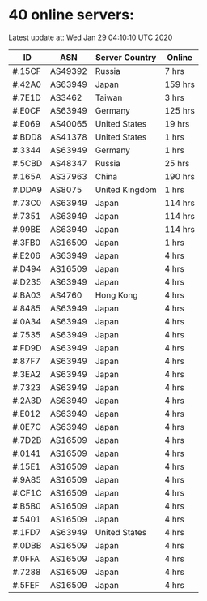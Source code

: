 # 40 online servers:

Latest update at: Wed Jan 29 04:10:10 UTC 2020

| ID | ASN | Server Country | Online |
| -- | --- | -------------- | ------ |
| #.15CF | AS49392 | Russia | 7 hrs |
| #.42A0 | AS63949 | Japan | 159 hrs |
| #.7E1D | AS3462 | Taiwan | 3 hrs |
| #.E0CF | AS63949 | Germany | 125 hrs |
| #.E069 | AS40065 | United States | 19 hrs |
| #.BDD8 | AS41378 | United States | 1 hrs |
| #.3344 | AS63949 | Germany | 1 hrs |
| #.5CBD | AS48347 | Russia | 25 hrs |
| #.165A | AS37963 | China | 190 hrs |
| #.DDA9 | AS8075 | United Kingdom | 1 hrs |
| #.73C0 | AS63949 | Japan | 114 hrs |
| #.7351 | AS63949 | Japan | 114 hrs |
| #.99BE | AS63949 | Japan | 114 hrs |
| #.3FB0 | AS16509 | Japan | 1 hrs |
| #.E206 | AS63949 | Japan | 4 hrs |
| #.D494 | AS16509 | Japan | 4 hrs |
| #.D235 | AS63949 | Japan | 4 hrs |
| #.BA03 | AS4760 | Hong Kong | 4 hrs |
| #.8485 | AS63949 | Japan | 4 hrs |
| #.0A34 | AS63949 | Japan | 4 hrs |
| #.7535 | AS63949 | Japan | 4 hrs |
| #.FD9D | AS63949 | Japan | 4 hrs |
| #.87F7 | AS63949 | Japan | 4 hrs |
| #.3EA2 | AS63949 | Japan | 4 hrs |
| #.7323 | AS63949 | Japan | 4 hrs |
| #.2A3D | AS63949 | Japan | 4 hrs |
| #.E012 | AS63949 | Japan | 4 hrs |
| #.0E7C | AS63949 | Japan | 4 hrs |
| #.7D2B | AS16509 | Japan | 4 hrs |
| #.0141 | AS16509 | Japan | 4 hrs |
| #.15E1 | AS16509 | Japan | 4 hrs |
| #.9A85 | AS16509 | Japan | 4 hrs |
| #.CF1C | AS16509 | Japan | 4 hrs |
| #.B5B0 | AS16509 | Japan | 4 hrs |
| #.5401 | AS16509 | Japan | 4 hrs |
| #.1FD7 | AS63949 | United States | 4 hrs |
| #.0DBB | AS16509 | Japan | 4 hrs |
| #.0FFA | AS16509 | Japan | 4 hrs |
| #.7288 | AS16509 | Japan | 4 hrs |
| #.5FEF | AS16509 | Japan | 4 hrs |

